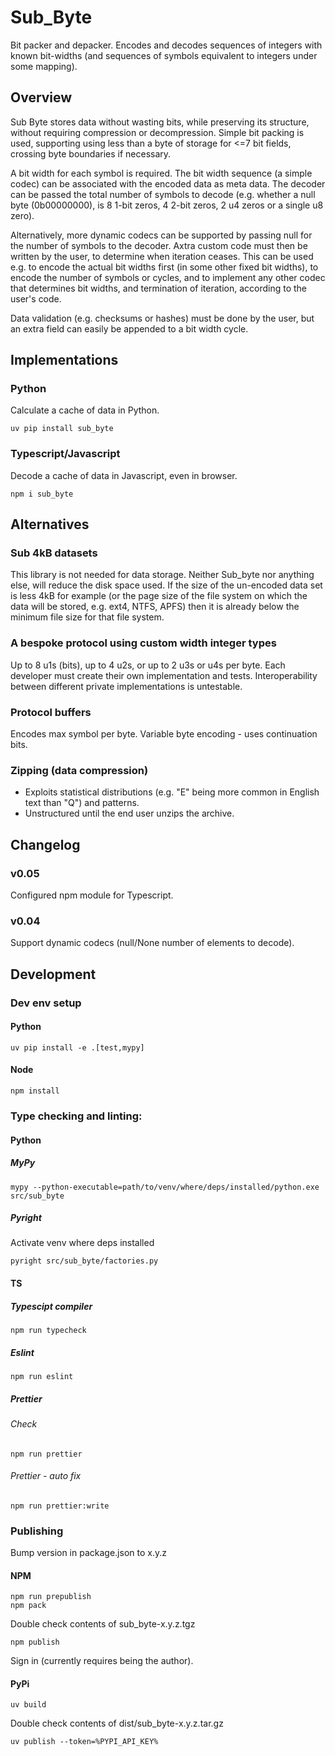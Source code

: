 # Sub_Byte

Bit packer and depacker.  Encodes and decodes sequences of integers with known bit-widths (and sequences of symbols equivalent to integers under some mapping).

## Overview

Sub Byte stores data without wasting bits, while preserving its structure, without requiring compression or decompression.  Simple bit packing is used, supporting using less than a byte of storage for <=7 bit fields, crossing byte 
boundaries if necessary.

A bit width for each symbol is required.  The bit width sequence (a simple codec) can be associated with the encoded data as meta data.  The decoder can be passed the total number of symbols to decode (e.g. whether a null byte (0b00000000), is 8 1-bit zeros, 4 2-bit zeros, 2 u4 zeros or a single u8 zero).  

Alternatively, more dynamic codecs can be supported by passing null for the number of symbols to the decoder.  Axtra custom code 
must then be written by the user, to determine when iteration ceases.  This can be used e.g. to encode the actual bit widths first (in some other fixed bit widths), to encode the number of symbols or cycles, and to implement any other codec that determines bit widths, and termination of iteration, according to the user's code.

Data validation (e.g. checksums or hashes) must be done by the user, but an extra field can easily be appended to a bit width cycle.

## Implementations

### Python
Calculate a cache of data in Python.

```shell
uv pip install sub_byte
```


### Typescript/Javascript
Decode a cache of data in Javascript, even in browser.

```shell
npm i sub_byte
```


## Alternatives

### Sub 4kB datasets
This library is not needed for data storage.  Neither Sub_byte nor anything else, will reduce the disk space used.
If the size of the un-encoded data set is less 4kB for example (or the page size of the file system on which the data will be stored, e.g. ext4, NTFS, APFS) then it is already below the minimum file size for that file system. 

### A bespoke protocol using custom width integer types

Up to 8 u1s (bits), up to 4 u2s, or up to 2 u3s or u4s per byte.
Each developer must create their own implementation and tests.
Interoperability between different private implementations is untestable.

### Protocol buffers

Encodes max symbol per byte. Variable byte encoding - uses continuation bits.

### Zipping (data compression)

- Exploits statistical distributions (e.g. "E" being more common in English text than "Q") and patterns.
- Unstructured until the end user unzips the archive.

## Changelog
### v0.05
Configured npm module for Typescript.
### v0.04
Support dynamic codecs (null/None number of elements to decode).

## Development
### Dev env setup
#### Python
```shell
uv pip install -e .[test,mypy]
```

#### Node
```shell
npm install
```


### Type checking and linting:
#### Python
##### MyPy
```shell
mypy --python-executable=path/to/venv/where/deps/installed/python.exe src/sub_byte
```

##### Pyright
Activate venv where deps installed
```shell
pyright src/sub_byte/factories.py
```

#### TS
##### Typescipt compiler
```shell
npm run typecheck
```
##### Eslint
```shell
npm run eslint
```

##### Prettier
###### Check
```shell
npm run prettier
```

###### Prettier - auto fix
```shell
npm run prettier:write
```

### Publishing

Bump version in package.json to x.y.z

#### NPM
```shell
npm run prepublish
npm pack
```
Double check contents of sub_byte-x.y.z.tgz

```shell
npm publish
```
Sign in (currently requires being the author).

#### PyPi
```shell
uv build
```
Double check contents of dist/sub_byte-x.y.z.tar.gz

```shell
uv publish --token=%PYPI_API_KEY%
```

